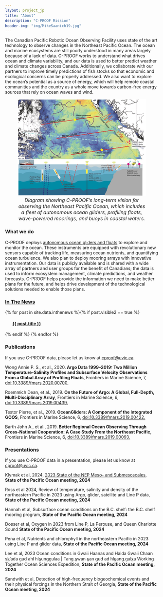```yaml
---
layout: project_jp
title: "About"
description: "C-PROOF Mission"
header-img: "img/MikeSaanich19.jpg"
---
```



The Canadian Pacific Robotic Ocean Observing Facility uses state of the art technology to observe changes in the Northeast Pacific Ocean. The ocean and marine ecosystems are still poorly understood in many areas largely because of a lack of data. C-PROOF works to understand what drives ocean and climate variability, and our data is used to better predict weather and climate changes across Canada. Additionally, we collaborate with our partners to improve timely predictions of fish stocks so that economic and ecological concerns can be properly addressed. We also want to explore the ocean’s potential as a source of energy, which will help remote coastal communities and the country as a whole move towards carbon-free energy sources that rely on ocean waves and wind.


<div class="containerjp">
<figure>
<img src="img/CPROOFSketch.jpg" alt="C-PROOF Schematic">
<figcaption style="text-align:center;font-style: italic;font-size: 16px;">Diagram showing C-PROOF’s long-term vision for observing the Northeast Pacific Ocean, which includes a fleet of autonomous ocean gliders, profiling floats, wave-powered moorings, and buoys in coastal waters.</figcaption>
</figure>
</div>


### What we do

C-PROOF deploys [autonomous ocean gliders and floats](./platforms/) to explore and monitor the ocean. These instruments are equipped with revolutionary new sensors capable of tracking life, measuring ocean nutrients, and quantifying ocean turbulence. We also plan to deploy mooring arrays with innovative instrumentation. Our data is publicly available and is shared with a wide array of partners and user groups for the benefit of Canadians; the data is used to inform ecosystem management, climate predictions, and weather forecasts. C-PROOF helps provide the information we need to make better plans for the future, and helps drive development of the technological solutions needed to enable those plans.


### [In The News](/search/)


{% for post in site.data.inthenews %}{% if post.visible2 == true %}
<ul class="post-preview">   <!---post-preview  -->
    <a href="{{ post.url }}">
        <h4 class="post-title">  {{ post.title }}
        </h4>
    </a>

  </ul>

{% endif %}
{% endfor %}


### Publications

If you use C-PROOF data, please let us know at [cproof@uvic.ca](mailto:cproof@uvic.ca).

<p>Wong Annie P. S., et al., 2020.<strong> Argo Data 1999–2019: Two Million Temperature-Salinity Profiles and Subsurface Velocity Observations From a Global Array of Profiling Floats</strong>, Frontiers in Marine Science, 7, <a href='https://www.frontiersin.org/article/10.3389/fmars.2020.00700'>doi:10.3389/fmars.2020.00700.</a></p>

<p>Roemmich Dean, et al., 2019.<strong> On the Future of Argo: A Global, Full-Depth, Multi-Disciplinary Array</strong>, Frontiers in Marine Science, 6, <a href='https://www.frontiersin.org/article/10.3389/fmars.2019.00439/'>doi:10.3389/fmars.2019.00439.</a></p>

<p>Testor Pierre, et al., 2019.<strong> OceanGliders: A Component of the Integrated GOOS</strong>, Frontiers in Marine Science, 6, <a href='https://www.frontiersin.org/article/10.3389/fmars.2019.00422/'>doi:10.3389/fmars.2019.00422.</a></p>

<p>Barth John A., et al., 2019.<strong> Better Regional Ocean Observing Through Cross-National Cooperation: A Case Study From the Northeast Pacific</strong>, Frontiers in Marine Science, 6, <a href='https://www.frontiersin.org/article/10.3389/fmars.2019.00093/'>doi:10.3389/fmars.2019.00093. </a></p>

### Presentations

If you use C-PROOF data in a presentation, please let us know at [cproof@uvic.ca](mailto:cproof@uvic.ca).


Klymak et al, 2024, <a href="./talks/SOPOPoster2024.pdf">2023 State of the NEP Meso- and Submesoscales</a>, <strong>State of the Pacific Ocean meeting, 2024</strong>

Ross et al 2024, Review of temperature, salinity and density of the northeastern
Pacific in 2023 using Argo, glider, satellite and Line P data, <strong>State of the Pacific Ocean meeting, 2024</strong>

Hannah et al, Subsurface ocean conditions on the B.C. shelf: the B.C. shelf mooring
program, <strong>State of the Pacific Ocean meeting, 2024</strong>

Dosser et al, Oxygen in 2023 from Line P, La Perouse, and Queen Charlotte Sound  <strong>State of the Pacific Ocean meeting, 2024</strong>

Pena et al, Nutrients and chlorophyll in the northeastern Pacific in 2023 using
Line P and glider data, <strong>State of the Pacific Ocean meeting, 2024</strong>

Lee et al, 2023 Ocean conditions in Gwaii Haanas and Haida Gwaii Chaan
sk̲’ada gud ahl hlɢ̲unggulaa | Tang.ɢ̲wan ɢ̲an gud ad hlɢ̲ang.gulx̲a
Working Together Ocean Sciences Expedition, <strong>State of the Pacific Ocean meeting, 2024</strong>

Sandwith et al, Detection of high-frequency biogeochemical events and
their physical forcings in the Northern Strait of Georgia, <strong>State of the Pacific Ocean meeting, 2024</strong>
